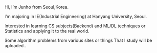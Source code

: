 Hi, I’m Junho from Seoul,Korea.

I’m majoring in IE(Industrial Engineering) at Hanyang University, Seoul. 

Interested in learning CS subjects(Backend) and ML/DL techniques or Statistics and applying it to the real world. 

Some algorithm problems from various sites or things That I study will be uploaded..


<!---
Corpse-is-Talking/Corpse-is-Talking is a ✨ special ✨ repository because its `README.md` (this file) appears on your GitHub profile.
You can click the Preview link to take a look at your changes.
--->
